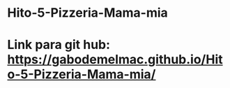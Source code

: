 ﻿# Hito-5-Pizzeria-Mama-mia

 # Link para git hub: https://gabodemelmac.github.io/Hito-5-Pizzeria-Mama-mia/
